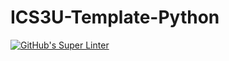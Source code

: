# ICS3U-Template-Python

[![GitHub's Super Linter](https://github.com/Miguel-Santacruz/ICS3U-Unit3-05-Python/workflows/GitHub's%20Super%20Linter/badge.svg)](https://github.com/Miguel-Santacruz/ICS3U-Unit3-05-Python/actions)
